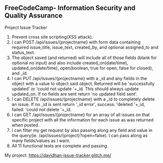 **FreeCodeCamp**- Information Security and Quality Assurance
------

Project Issue Tracker

1. Prevent cross site scripting(XSS attack).
2. I can POST /api/issues/{projectname} with form data containing required issue_title, issue_text, created_by, and optional assigned_to and status_text.
3. The object saved (and returned) will include all of those fields (blank for optional no input) and also include created_on(date/time), updated_on(date/time), open(boolean, true for open, false for closed), and _id.
4. I can PUT /api/issues/{projectname} with a _id and any fields in the object with a value to object said object. Returned will be 'successfully updated' or 'could not update '+_id. This should always update updated_on. If no fields are sent return 'no updated field sent'.
5. I can DELETE /api/issues/{projectname} with a _id to completely delete an issue. If no _id is sent return '_id error', success: 'deleted '+_id, failed: 'could not delete '+_id.
6. I can GET /api/issues/{projectname} for an array of all issues on that specific project with all the information for each issue as was returned when posted.
7. I can filter my get request by also passing along any field and value in the query(ie. /api/issues/{project}?open=false). I can pass along as many fields/values as I want.
8. All 11 functional tests are complete and passing.

My project: https://davidhan-issue-tracker.glitch.me/

